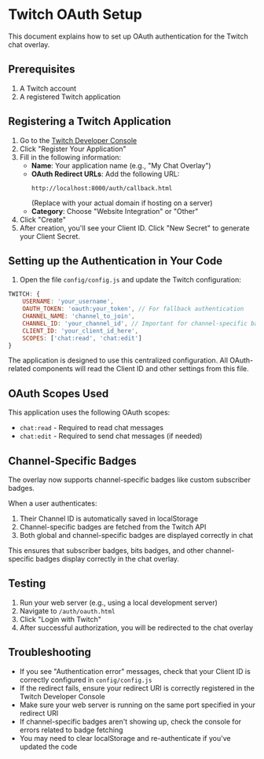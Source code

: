 # Twitch OAuth Setup

This document explains how to set up OAuth authentication for the Twitch chat overlay.

## Prerequisites

1. A Twitch account
2. A registered Twitch application

## Registering a Twitch Application

1. Go to the [Twitch Developer Console](https://dev.twitch.tv/console/apps)
2. Click "Register Your Application"
3. Fill in the following information:
   - **Name**: Your application name (e.g., "My Chat Overlay")
   - **OAuth Redirect URLs**: Add the following URL:
     ```
     http://localhost:8000/auth/callback.html
     ```
     (Replace with your actual domain if hosting on a server)
   - **Category**: Choose "Website Integration" or "Other"
4. Click "Create"
5. After creation, you'll see your Client ID. Click "New Secret" to generate your Client Secret.

## Setting up the Authentication in Your Code

1. Open the file `config/config.js` and update the Twitch configuration:

```javascript
TWITCH: {
    USERNAME: 'your_username',
    OAUTH_TOKEN: 'oauth:your_token', // For fallback authentication
    CHANNEL_NAME: 'channel_to_join',
    CHANNEL_ID: 'your_channel_id', // Important for channel-specific badges
    CLIENT_ID: 'your_client_id_here',
    SCOPES: ['chat:read', 'chat:edit']
}
```

The application is designed to use this centralized configuration. All OAuth-related components will read the Client ID and other settings from this file.

## OAuth Scopes Used

This application uses the following OAuth scopes:

- `chat:read` - Required to read chat messages
- `chat:edit` - Required to send chat messages (if needed)

## Channel-Specific Badges

The overlay now supports channel-specific badges like custom subscriber badges. 

When a user authenticates:
1. Their Channel ID is automatically saved in localStorage
2. Channel-specific badges are fetched from the Twitch API
3. Both global and channel-specific badges are displayed correctly in chat

This ensures that subscriber badges, bits badges, and other channel-specific badges display correctly in the chat overlay.

## Testing

1. Run your web server (e.g., using a local development server)
2. Navigate to `/auth/oauth.html`
3. Click "Login with Twitch"
4. After successful authorization, you will be redirected to the chat overlay

## Troubleshooting

- If you see "Authentication error" messages, check that your Client ID is correctly configured in `config/config.js`
- If the redirect fails, ensure your redirect URI is correctly registered in the Twitch Developer Console
- Make sure your web server is running on the same port specified in your redirect URI
- If channel-specific badges aren't showing up, check the console for errors related to badge fetching
- You may need to clear localStorage and re-authenticate if you've updated the code 
